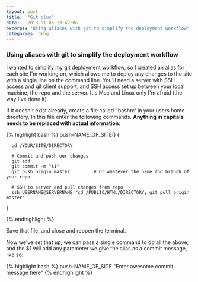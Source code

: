 ```yaml
---
layout: post
title:  "Git plus"
date:   2013-01-05 13:42:06
excerpt: "Using aliases with git to simplify the deployment workflow"
categories: blog
---
```


### Using aliases with git to simplify the deployment workflow

I wanted to simplify my git deployment workflow, so I created an alias for each site I'm working on, which allows me to deploy any changes to the site with a single line on the command line. You'll need a server with SSH access and git client support, and SSH access set up between your local machine, the repo and the server. It's Mac and Linux only I'm afraid (the way I've done it).

If it doesn't exist already, create a file called '.bashrc' in your users home directory. In this file enter the following commands. **Anything in capitals needs to be replaced with actual information**:

{% highlight bash %}
    push-NAME_OF_SITE()
    {

      cd /YOUR/SITE/DIRECTORY

      # Commit and push our changes
      git add .
      git commit -m "$1"
      git push origin master         # Or whatever the name and branch of your repo

      # SSH to server and pull changes from repo
      ssh USERNAME@SERVERNAME "cd /PUBLIC/HTML/DIRECTORY; git pull origin master"

    }
{% endhighlight %}


Save that file, and close and reopen the terminal.

Now we've set that up, we can pass a single command to do all the above, and the $1 will add any parameter we give the alias as a commit message, like so:

{% highlight bash %}
    push-NAME_OF_SITE "Enter awesome commit message here"
{% endhighlight %}